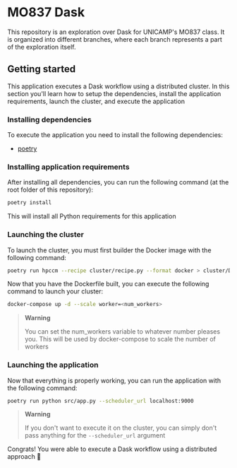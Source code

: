 # MO837 Dask

This repository is an exploration over Dask for UNICAMP's MO837 class. It is organized into different branches, where each branch represents a part of the exploration itself.

## Getting started

This application executes a Dask workflow using a distributed cluster. In this section you'll learn how to setup the dependencies, install the application requirements, launch the cluster, and execute the application

### Installing dependencies

To execute the application you need to install the following dependencies:

- [poetry](https://python-poetry.org/docs/#installation)

### Installing application requirements

After installing all dependencies, you can run the following command (at the root folder of this repository):

```bash
poetry install
```


This will install all Python requirements for this application

### Launching the cluster

To launch the cluster, you must first builder the Docker image with the following command:

```bash
poetry run hpccm --recipe cluster/recipe.py --format docker > cluster/Dockerfile
```

Now that you have the Dockerfile built, you can execute the following command to launch your cluster:

```bash
docker-compose up -d --scale worker=<num_workers>
```

> **Warning**
>
> You can set the num_workers variable to whatever number pleases you. This will be used by docker-compose to scale the number of workers

### Launching the application

Now that everything is properly working, you can run the application with the following command:

```bash
poetry run python src/app.py --scheduler_url localhost:9000
```

> **Warning**
>
> If you don't want to execute it on the cluster, you can simply don't pass anything for the `--scheduler_url` argument

Congrats! You were able to execute a Dask workflow using a distributed approach 🥳
